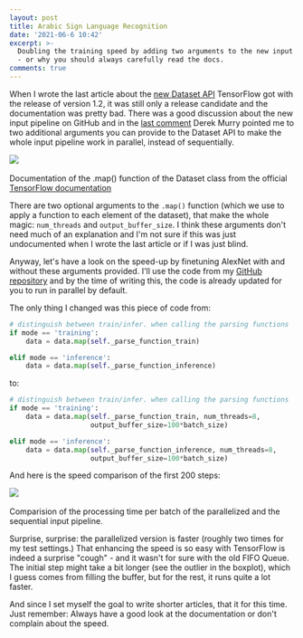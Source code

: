 ```yaml
---
layout: post
title: Arabic Sign Language Recognition
date: '2021-06-6 10:42'
excerpt: >-
  Doubling the training speed by adding two arguments to the new input pipeline
  - or why you should always carefully read the docs.
comments: true
---
```


When I wrote the last article about the [new Dataset API](https://kratzert.github.io/2017/06/15/example-of-tensorflows-new-input-pipeline.html) TensorFlow got with the release of version 1.2, it was still only a release candidate and the documentation was pretty bad. There was a good discussion about the new input pipeline on GitHub and in the [last comment](https://github.com/tensorflow/tensorflow/issues/7951#issuecomment-326098305) Derek Murry pointed me to two additional arguments you can provide to the Dataset API to make the whole input pipeline work in parallel, instead of sequentially.

<div class="fig figcenter fighighlight">
  <img src="/images/speedup_input_pipeline/map_doc.png">
  <div class="figcaption"><br>Documentation of the .map() function of the Dataset class from the official <a href="https://www.tensorflow.org/versions/r1.2/api_docs/python/tf/contrib/data/Dataset#map">TensorFlow documentation</a><br>
  </div>
</div>

There are two optional arguments to the `.map()` function (which we use to apply a function to each element of the dataset), that make the whole magic: `num_threads` and `output_buffer_size`. I think these arguments don't need much of an explanation and I'm not sure if this was just undocumented when I wrote the last article or if I was just blind.

Anyway, let's have a look on the speed-up by finetuning AlexNet with and without these arguments provided. I'll use the code from my [GitHub repository](https://github.com/kratzert/finetune_alexnet_with_tensorflow) and by the time of writing this, the code is already updated for you to run in parallel by default.

The only thing I changed was this piece of code from:

``` python
# distinguish between train/infer. when calling the parsing functions
if mode == 'training':
    data = data.map(self._parse_function_train)

elif mode == 'inference':
    data = data.map(self._parse_function_inference)

```

to:

``` python
# distinguish between train/infer. when calling the parsing functions
if mode == 'training':
    data = data.map(self._parse_function_train, num_threads=8,
                    output_buffer_size=100*batch_size)

elif mode == 'inference':
    data = data.map(self._parse_function_inference, num_threads=8,
                    output_buffer_size=100*batch_size)
```

And here is the speed comparison of the first 200 steps:

<div class="fig figcenter fighighlight">
  <img src="/images/speedup_input_pipeline/comparision.png">
  <div class="figcaption"><br>Comparision of the processing time per batch of the parallelized and the sequential input pipeline.<br>
  </div>
</div>

Surprise, surprise: the parallelized version is faster (roughly two times for my test settings.) That enhancing the speed is so easy with TensorFlow is indeed a surprise "cough" - and it wasn't for sure with the old FIFO Queue.
The initial step might take a bit longer (see the outlier in the boxplot), which I guess comes from filling the buffer, but for the rest, it runs quite a lot faster.

And since I set myself the goal to write shorter articles, that it for this time. Just remember: Always have a good look at the documentation or don't complain about the speed.
